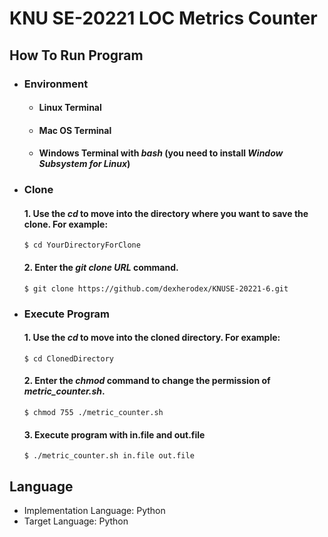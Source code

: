 KNU SE-20221 LOC Metrics Counter
==================================

How To Run Program
---------------------
* ### Environment
  + #### Linux Terminal
  + #### Mac OS Terminal
  + #### Windows Terminal with ***bash*** (you need to install ***Window Subsystem for Linux***)
* ### Clone
    #### 1. Use the ***cd*** to move into the directory where you want to save the clone. For example:
      $ cd YourDirectoryForClone
    #### 2. Enter the ***git clone URL*** command.
      $ git clone https://github.com/dexherodex/KNUSE-20221-6.git

* ### Execute Program
    #### 1. Use the ***cd*** to move into the cloned directory. For example:
      $ cd ClonedDirectory
    #### 2. Enter the ***chmod*** command to change the permission of ***metric_counter.sh***.
      $ chmod 755 ./metric_counter.sh
    #### 3. Execute program with in.file and out.file
      $ ./metric_counter.sh in.file out.file

Language
--------
+ Implementation Language: Python
+ Target Language:   Python
